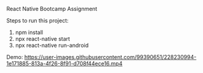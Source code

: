 React Native Bootcamp Assignment

Steps to run this project:
1. npm install
2. npx react-native start
3. npx react-native run-android

Demo:
https://user-images.githubusercontent.com/99390651/228230994-1e171885-813a-4f26-8f91-d708f44ece16.mp4


